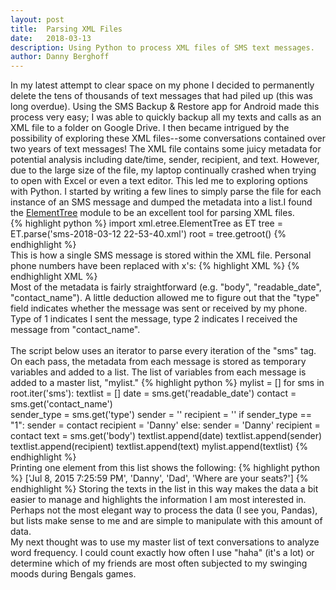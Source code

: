```yaml
---
layout: post
title:  Parsing XML Files
date:   2018-03-13
description: Using Python to process XML files of SMS text messages.
author: Danny Berghoff
---
```

In my latest attempt to clear space on my phone I decided to permanently delete the tens of thousands of text messages that had piled up (this was long overdue). Using the SMS Backup & Restore app for Android made this process very easy; I was able to quickly backup all my texts and calls as an XML file to a folder on Google Drive. I then became intrigued by the possibility of exploring these XML files--some conversations contained over two years of text messages! The XML file contains some juicy metadata for potential analysis including date/time, sender, recipient, and text. However, due to the large size of the file, my laptop continually crashed when trying to open with Excel or even a text editor. This led me to exploring options with Python. I started by writing a few lines to simply parse the file for each instance of an SMS message and dumped the metadata into a list.I found the <a href="https://docs.python.org/2/library/xml.etree.elementtree.html#module-xml.etree.ElementTree">ElementTree</a> module to be an excellent tool for parsing XML files.
<br>
{% highlight python %}
import xml.etree.ElementTree as ET
tree = ET.parse('sms-2018-03-12 22-53-40.xml')
root = tree.getroot()
{% endhighlight %}
<br>
This is how a single SMS message is stored within the XML file. Personal phone numbers have been replaced with x's:
{% highlight XML %}
<sms protocol="0" address="+1xxxxxxxxxx" date="1508531315289" type="1" subject="null" body="Heading your way now!! Be there in a few. " toa="null" sc_toa="null" service_center="null" read="1" status="-1" locked="0" date_sent="1508531313000" readable_date="Oct 20, 2017 4:28:35 PM" contact_name="Mom" />
{% endhighlight XML %}
<br>
Most of the metadata is fairly straightforward (e.g. "body", "readable_date", "contact_name"). A little deduction allowed me to figure out that the "type" field indicates whether the message was sent or received by my phone. Type of 1 indicates I sent the message, type 2 indicates I received the message from "contact_name".
<br><br>
The script below uses an iterator to parse every iteration of the "sms" tag. On each pass, the metadata from each message is stored as temporary variables and added to a list. The list of variables from each message is added to a master list, "mylist."
{% highlight python %}
mylist = []
for sms in root.iter('sms'):
	textlist = []
	date = sms.get('readable_date')
	contact = sms.get('contact_name')	
	sender_type = sms.get('type')
	sender = ''
	recipient = ''
	if sender_type == "1":
		sender = contact
		recipient = 'Danny'
	else:
		sender = 'Danny'
		recipient = contact
	text = sms.get('body')
	textlist.append(date)
	textlist.append(sender)
	textlist.append(recipient)
	textlist.append(text)
	mylist.append(textlist)
{% endhighlight %}
<br>
Printing one element from this list shows the following:
{% highlight python %}
['Jul 8, 2015 7:25:59 PM', 'Danny', 'Dad', 'Where are your seats?']
{% endhighlight %}
Storing the texts in the list in this way makes the data a bit easier to manage and highlights the information I am most interested in. Perhaps not the most elegant way to process the data (I see you, Pandas), but lists make sense to me and are simple to manipulate with this amount of data.
<br>
My next thought was to use my master list of text conversations to analyze word frequency. I could count exactly how often I use "haha" (it's a lot) or determine which of my friends are most often subjected to my swinging moods during Bengals games. 
